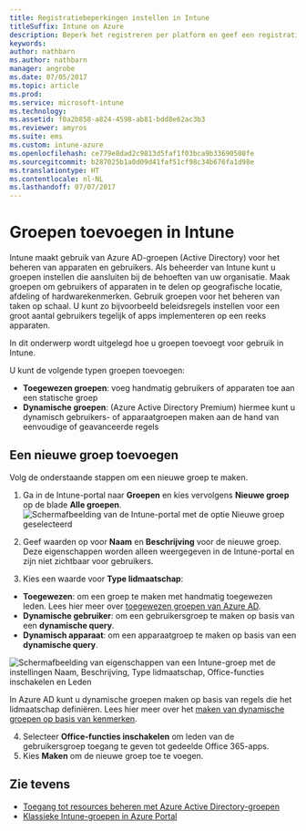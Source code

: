 ```yaml
---
title: Registratiebeperkingen instellen in Intune
titleSuffix: Intune on Azure
description: Beperk het registreren per platform en geef een registratielimiet voor apparaten op in Intune. "
keywords: 
author: nathbarn
ms.author: nathbarn
manager: angrobe
ms.date: 07/05/2017
ms.topic: article
ms.prod: 
ms.service: microsoft-intune
ms.technology: 
ms.assetid: f0a2b858-a824-4598-ab81-bdd8e62ac3b3
ms.reviewer: amyros
ms.suite: ems
ms.custom: intune-azure
ms.openlocfilehash: ce779e8dad2c9813d5faf1f03bca9b33690508fe
ms.sourcegitcommit: b287025b1a0d09d41faf51cf98c34b676fa1d98e
ms.translationtype: HT
ms.contentlocale: nl-NL
ms.lasthandoff: 07/07/2017
---
```

# <a name="add-groups-in-intune"></a>Groepen toevoegen in Intune
Intune maakt gebruik van Azure AD-groepen (Active Directory) voor het beheren van apparaten en gebruikers. Als beheerder van Intune kunt u groepen instellen die aansluiten bij de behoeften van uw organisatie. Maak groepen om gebruikers of apparaten in te delen op geografische locatie, afdeling of hardwarekenmerken. Gebruik groepen voor het beheren van taken op schaal. U kunt zo bijvoorbeeld beleidsregels instellen voor een groot aantal gebruikers tegelijk of apps implementeren op een reeks apparaten.

In dit onderwerp wordt uitgelegd hoe u groepen toevoegt voor gebruik in Intune.

U kunt de volgende typen groepen toevoegen:
- **Toegewezen groepen**: voeg handmatig gebruikers of apparaten toe aan een statische groep
- **Dynamische groepen**: (Azure Active Directory Premium) hiermee kunt u dynamisch gebruikers- of apparaatgroepen maken aan de hand van eenvoudige of geavanceerde regels

## <a name="add-a-new-group"></a>Een nieuwe groep toevoegen

Volg de onderstaande stappen om een nieuwe groep te maken.
1. Ga in de Intune-portal naar **Groepen** en kies vervolgens **Nieuwe groep** op de blade **Alle groepen**.
  ![Schermafbeelding van de Intune-portal met de optie Nieuwe groep geselecteerd](./media/groups-add-new.png)
2. Geef waarden op voor **Naam** en **Beschrijving** voor de nieuwe groep. Deze eigenschappen worden alleen weergegeven in de Intune-portal en zijn niet zichtbaar voor gebruikers.

3. Kies een waarde voor **Type lidmaatschap**:
  - **Toegewezen**: om een groep te maken met handmatig toegewezen leden. Lees hier meer over [toegewezen groepen van Azure AD](https://docs.microsoft.com/azure/active-directory/active-directory-groups-create-azure-portal).
  - **Dynamische gebruiker**: om een gebruikersgroep te maken op basis van een **dynamische query**.
  - **Dynamisch apparaat**: om een apparaatgroep te maken op basis van een **dynamische query**.

  ![Schermafbeelding van eigenschappen van een Intune-groep met de instellingen Naam, Beschrijving, Type lidmaatschap, Office-functies inschakelen en Leden](./media/groups-add-properties.png)

  In Azure AD kunt u dynamische groepen maken op basis van regels die het lidmaatschap definiëren. Lees hier meer over het [maken van dynamische groepen op basis van kenmerken](https://docs.microsoft.com/azure/active-directory/active-directory-groups-dynamic-membership-azure-portal).

4. Selecteer **Office-functies inschakelen** om leden van de gebruikersgroep toegang te geven tot gedeelde Office 365-apps.
5. Kies **Maken** om de nieuwe groep toe te voegen.

## <a name="see-also"></a>Zie tevens
- [Toegang tot resources beheren met Azure Active Directory-groepen](https://docs.microsoft.com/azure/active-directory/active-directory-manage-groups)
- [Klassieke Intune-groepen in Azure Portal](groups-get-started.md)
